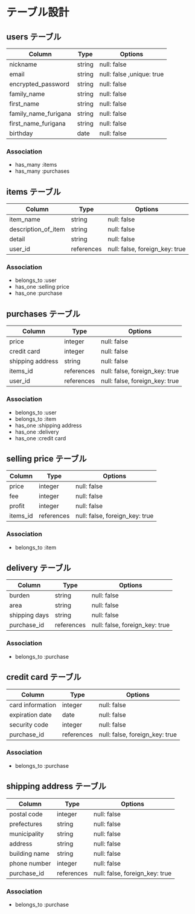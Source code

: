 # テーブル設計

## users テーブル

| Column               | Type   | Options                   |
| --------             | ------ | -----------               |
| nickname             | string | null: false               |
| email                | string | null: false ,unique: true |
| encrypted_password   | string | null: false               |
| family_name          | string | null: false               |
| first_name           | string | null: false               |
| family_name_furigana | string | null: false               |
| first_name_furigana  | string | null: false               |
| birthday             | date   | null: false               |

### Association
- has_many :items
- has_many :purchases

## items テーブル

| Column              | Type       | Options                        |
| --------            | ------     | -----------                    |
| item_name           | string     | null: false                    |
| description_of_item | string     | null: false                    |
| detail              | string     | null: false                    |
| user_id             | references | null: false, foreign_key: true |

### Association
- belongs_to :user
- has_one :selling price
- has_one :purchase

## purchases テーブル

| Column           | Type       | Options                        |
| --------         | ------     | -----------                    |
| price            | integer    | null: false                    |
| credit card      | integer    | null: false                    |
| shipping address | string     | null: false                    |
| items_id         | references | null: false, foreign_key: true |
| user_id          | references | null: false, foreign_key: true |

### Association
- belongs_to :user
- belongs_to :item
- has_one :shipping address
- has_one :delivery
- has_one :credit card

## selling price テーブル

| Column   | Type       | Options                        |
| -------- | ------     | -----------                    |
| price    | integer    | null: false                    |
| fee      | integer    | null: false                    |
| profit   | integer    | null: false                    |
| items_id | references | null: false, foreign_key: true |

### Association
- belongs_to :item

## delivery テーブル

| Column        | Type       | Options                        |
| ------------- | ------     | -----------                    |
| burden        | string     | null: false                    |
| area          | string     | null: false                    |
| shipping days | string     | null: false                    |
| purchase_id   | references | null: false, foreign_key: true |

### Association
- belongs_to :purchase

## credit card テーブル

| Column           | Type       | Options                        |
| -----------------| ------     | -----------                    |
| card information | integer    | null: false                    |
| expiration date  | date       | null: false                    |
| security code    | integer    | null: false                    |
| purchase_id      | references | null: false, foreign_key: true |

### Association
- belongs_to :purchase

## shipping address テーブル

| Column        | Type       | Options                        |
| ------------- | ------     | -----------                    |
| postal code   | integer    | null: false                    |
| prefectures   | string     | null: false                    |
| municipality  | string     | null: false                    |
| address       | string     | null: false                    |
| building name | string     | null: false                    |
| phone number  | integer    | null: false                    |
| purchase_id   | references | null: false, foreign_key: true |

### Association
- belongs_to :purchase
